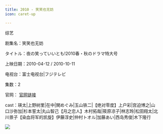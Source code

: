 ```yaml
---
title: 2010 - 笑笑也无妨
icon: caret-up

---
```

综艺

剧集名：笑笑也无妨

タイトル：夜の笑っていいとも!2010春・秋のドラマ特大号

上映日期：2010-04-12 / 2010-10-11

电视台：富士电视台|フジテレビ

集数：2


官网： [官网链接](https://www.fujitv.co.jp/b_hp/iitomosp/index.html)

cast：瑛太|上野树里|在中|関めぐみ|玉山铁二|【绝对零度】上户彩|宫迫博之|山口沙弥加|杉本誓太|丸山智己【月之恋人】木村拓哉|筱原凉子|林志玲|松田翔太|北川景子【染血将军的凯旋】伊藤淳史|仲村トオル|加藤あい|西岛秀俊|木下隆行

![](https://listpic.tsgsanjiao.com/other/2010xx.jpg)